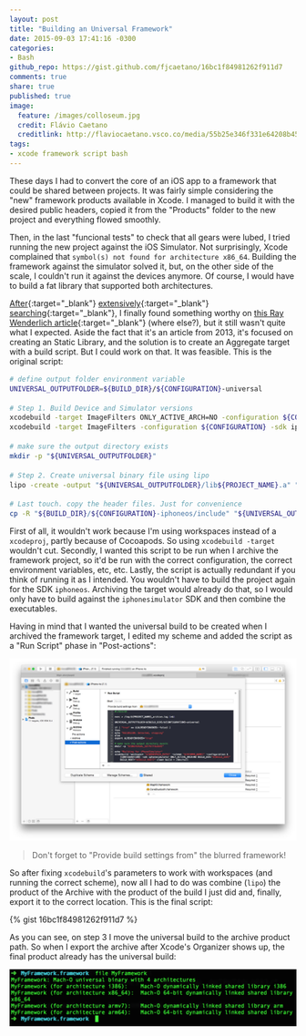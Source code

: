 ```yaml
---
layout: post
title: "Building an Universal Framework"
date: 2015-09-03 17:41:16 -0300
categories:
- Bash
github_repo: https://gist.github.com/fjcaetano/16bc1f84981262f911d7
comments: true
share: true
published: true
image:
  feature: /images/colloseum.jpg
  credit: Flávio Caetano
  creditlink: http://flaviocaetano.vsco.co/media/55b25e346f331e64208b4570
tags:
- xcode framework script bash
---
```

These days I had to convert the core of an iOS app to a framework that could be shared between projects. It was fairly simple considering the "new" framework products available in Xcode. I managed to build it with the desired public headers, copied it from the "Products" folder to the new project and everything flowed smoothly.

<!-- more -->

Then, in the last "funcional tests" to check that all gears were lubed, I tried running the new project against the iOS Simulator. Not surprisingly, Xcode complained that `symbol(s) not found for architecture x86_64`. Building the framework against the simulator solved it, but, on the other side of the scale, I couldn't run it against the devices anymore. Of course, I would have to build a fat library that supported both architectures.

[After](http://spin.atomicobject.com/2011/12/13/building-a-universal-framework-for-ios/){:target="_blank"} [extensively](http://stackoverflow.com/questions/31575580/ios-universal-framework-with-iphoneos-and-iphonesimulator-architectures){:target="_blank"} [searching](http://stackoverflow.com/questions/27284192/xcode6-creating-fat-static-library-ios-universal-framework){:target="_blank"}, I finally found something worthy on [this Ray Wenderlich article](http://www.raywenderlich.com/41377/creating-a-static-library-in-ios-tutorial){:target="_blank"} (where else?), but it still wasn't quite what I expected. Aside the fact that it's an article from 2013, it's focused on creating an Static Library, and the solution is to create an Aggregate target with a build script. But I could work on that. It was feasible. This is the original script:

``` bash
# define output folder environment variable
UNIVERSAL_OUTPUTFOLDER=${BUILD_DIR}/${CONFIGURATION}-universal

# Step 1. Build Device and Simulator versions
xcodebuild -target ImageFilters ONLY_ACTIVE_ARCH=NO -configuration ${CONFIGURATION} -sdk iphoneos  BUILD_DIR="${BUILD_DIR}" BUILD_ROOT="${BUILD_ROOT}"
xcodebuild -target ImageFilters -configuration ${CONFIGURATION} -sdk iphonesimulator -arch i386 BUILD_DIR="${BUILD_DIR}" BUILD_ROOT="${BUILD_ROOT}"

# make sure the output directory exists
mkdir -p "${UNIVERSAL_OUTPUTFOLDER}"

# Step 2. Create universal binary file using lipo
lipo -create -output "${UNIVERSAL_OUTPUTFOLDER}/lib${PROJECT_NAME}.a" "${BUILD_DIR}/${CONFIGURATION}-iphoneos/lib${PROJECT_NAME}.a" "${BUILD_DIR}/${CONFIGURATION}-iphonesimulator/lib${PROJECT_NAME}.a"

# Last touch. copy the header files. Just for convenience
cp -R "${BUILD_DIR}/${CONFIGURATION}-iphoneos/include" "${UNIVERSAL_OUTPUTFOLDER}/"
```

First of all, it wouldn't work because I'm using workspaces instead of a `xcodeproj`, partly because of Cocoapods. So using `xcodebuild -target` wouldn't cut. Secondly, I wanted this script to be run when I archive the framework project, so it'd be run with the correct configuration, the correct environment variables, etc, etc. Lastly, the script is actually redundant if you think of running it as I intended. You wouldn't have to build the project again for the SDK `iphoneos`. Archiving the target would already do that, so I would only have to build against the `iphonesimulator` SDK and then combine the executables.

Having in mind that I wanted the universal build to be created when I archived the framework target, I edited my scheme and added the script as a "Run Script" phase in "Post-actions":

[![Run Script in Post-actions](/assets/images/archive_post_action.jpg)](/assets/images/archive_post_action.jpg)

> Don't forget to "Provide build settings from" the blurred framework!

So after fixing `xcodebuild`'s parameters to work with workspaces (and running the correct scheme), now all I had to do was combine (`lipo`) the product of the Archive with the product of the build I just did and, finally, export it to the correct location. This is the final script:

{% gist 16bc1f84981262f911d7 %}

As you can see, on step 3 I move the universal build to the archive product path. So when I export the archive after Xcode's Organizer shows up, the final product already has the universal build:

[![Universal Framework](/assets/images/universal_framework.png)](/assets/images/universal_framework.png)
